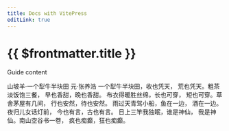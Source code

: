 ```yaml
---
title: Docs with VitePress
editLink: true
---
```

#  {{ $frontmatter.title }}

Guide content

山坡羊·一个犁牛半块田
元·张养浩
一个犁牛半块田，收也凭天，
荒也凭天。粗茶淡饭饱三餐，
早也香甜，晚也香甜。
布衣得暖胜丝绵，长也可穿，
短也可穿。草舍茅屋有几间，
行也安然，待也安然。
雨过天青驾小船，鱼在一边，
酒在一边。夜归儿女话灯前，
今也有言，古也有言。
日上三竿我独眠，谁是神仙，
我是神仙。南山空谷书一卷，
疯也痴癫，狂也痴癫。

